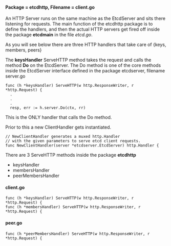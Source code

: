 
#### Package = etcdhttp, Filename = client.go

An HTTP Server runs on the same machine as the EtcdServer and sits there listening for requests.  The main function of the etcdhttp package is to define the handlers,
and then the actual HTTP servers get fired
off inside the package **etcdmain** in the file *etcd.go*.

As you will see below
there are three HTTP handlers that take care of {keys, members, peers}

The **keysHandler** ServeHTTP method takes the request and calls
the method **Do** on the EtcdServer.  The Do method is one of the core
methods inside the EtcdServer interface defined in the package etcdserver,
filename server.go

```
func (h *keysHandler) ServeHTTP(w http.ResponseWriter, r *http.Request) {
  .
  .
  .
  resp, err := h.server.Do(ctx, rr)
```

This is the ONLY handler that calls the Do method.

Prior to this a new ClientHandler gets instantiated.

```
// NewClientHandler generates a muxed http.Handler
// with the given parameters to serve etcd client requests.
func NewClientHandler(server *etcdserver.EtcdServer) http.Handler {
```

There are 3 ServeHTTP methods inside the package **etcdhttp**

* keysHandler
* membersHandler
* peerMembersHandler

#### client.go

```
func (h *keysHandler) ServeHTTP(w http.ResponseWriter, r *http.Request) {
func (h *membersHandler) ServeHTTP(w http.ResponseWriter, r *http.Request) {
```

#### peer.go

```
func (h *peerMembersHandler) ServeHTTP(w http.ResponseWriter, r *http.Request) {
```
